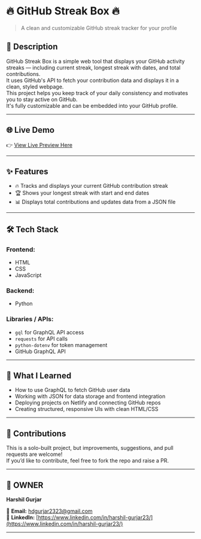 # 🔥 GitHub Streak Box 🔥

> A clean and customizable GitHub streak tracker for your profile

## 📄 Description
GitHub Streak Box is a simple web tool that displays your GitHub activity streaks — including current streak, longest streak with dates, and total contributions.  
It uses GitHub's API to fetch your contribution data and displays it in a clean, styled webpage.  
This project helps you keep track of your daily consistency and motivates you to stay active on GitHub.  
It's fully customizable and can be embedded into your GitHub profile.  

---

## 🌐 Live Demo  
👉 [View Live Preview Here](https://streak-box-denny.netlify.app)  

---

## ✨ Features

- 🔥 Tracks and displays your current GitHub contribution streak  
- 🏆 Shows your longest streak with start and end dates  
- 📊 Displays total contributions and updates data from a JSON file  

---

## 🛠 Tech Stack

### Frontend:
- HTML  
- CSS  
- JavaScript  

### Backend:
- Python  

### Libraries / APIs:
- `gql` for GraphQL API access  
- `requests` for API calls  
- `python-dotenv` for token management  
- GitHub GraphQL API  

---

## 📘 What I Learned

- How to use GraphQL to fetch GitHub user data  
- Working with JSON for data storage and frontend integration  
- Deploying projects on Netlify and connecting GitHub repos  
- Creating structured, responsive UIs with clean HTML/CSS  

---

## 🤝 Contributions

This is a solo-built project, but improvements, suggestions, and pull requests are welcome!  
If you’d like to contribute, feel free to fork the repo and raise a PR.  

---

## 👤 OWNER  
**Harshil Gurjar**  

📧 **Email:** [hdgurjar2323@gmail.com](mailto:hdgurjar2323@gmail.com)  
🔗 **LinkedIn:** [https://www.linkedin.com/in/harshil-gurjar23/](https://www.linkedin.com/in/harshil-gurjar23/)  


---
